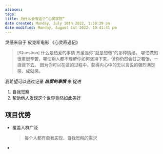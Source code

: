 ```yaml
---
aliases: 
tags: 
title: 为什么会有这个“心灵学院”
date created: Monday, July 18th 2022, 1:38:39 pm
date modified: Monday, August 1st 2022, 10:41:41 pm
---
```


灵感来自于 皮克斯电影 《心灵奇遇记》

>[!Question] 什么是热爱的事情
> 热爱是你“就是想做”的那种情绪。
> 哪怕做的很累很辛苦，哪怕别人都不理解你如何坚持下来，但你仍然会甘之若饴，一直做下去。
> 因为你可以在做的过程中，获得内心中的无以言说的强烈满足感、成就感。

我希望可以通过记录 ***热爱的事情*** 来 促进
1. 自我觉察
2. 帮助他人发现这个世界竟然如此美好

## 项目优势
- 覆盖人群广泛
  > 每个人都有自我实现、自我觉察的需求
- 
	